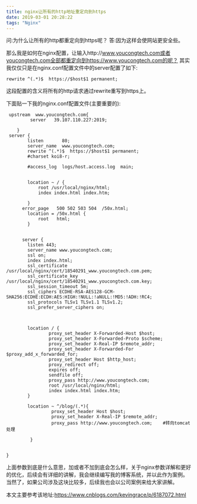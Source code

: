 ```yaml
---
title: nginx让所有的http地址重定向到https
date: 2019-03-01 20:28:22
tags: "Nginx"
---
```

问:为什么让所有的http都重定向到https呢？
答:因为这样会使网站更安全些。
<!--more-->
那么我是如何在nginx配置，让输入http://www.youcongtech.com或者youcongtech.com全部都重定向到https://www.youcongtech.com的呢？
其实我仅仅只是在nginx.conf配置文件中的server配置了如下:
```
rewrite ^(.*)$  https://$host$1 permanent;

```

这段配置的含义将所有的http请求通过rewrite重写到https上。

下面贴一下我的nginx.conf配置文件(主要重要的):
```
 upstream  www.youcongtech.com{
         server   39.107.110.227:2019;

    }
 server {
        listen       80;
        server_name  www.youcongtech.com;
        rewrite ^(.*)$  https://$host$1 permanent;
        #charset koi8-r;

        #access_log  logs/host.access.log  main;


        location ~ / {
            root /usr/local/nginx/html;
            index index.html index.htm;

        }
      error_page   500 502 503 504  /50x.html;
        location = /50x.html {
            root   html;
        }


      server {
        listen 443;
        server_name www.youcongtech.com;
        ssl on;
        index index.html;
        ssl_certificate /usr/local/nginx/cert/18540291_www.youcongtech.com.pem;
        ssl_certificate_key /usr/local/nginx/cert/18540291_www.youcongtech.com.key;
        ssl_session_timeout 5m;
        ssl_ciphers ECDHE-RSA-AES128-GCM-SHA256:ECDHE:ECDH:AES:HIGH:!NULL:!aNULL:!MD5:!ADH:!RC4;
        ssl_protocols TLSv1 TLSv1.1 TLSv1.2;
        ssl_prefer_server_ciphers on;



        location / {
                proxy_set_header X-Forwarded-Host $host;
                proxy_set_header X-Forwarded-Proto $scheme;
                proxy_set_header X-Real-IP $remote_addr;
                proxy_set_header X-Forwarded-For $proxy_add_x_forwarded_for;
                proxy_set_header Host $http_host;
                proxy_redirect off;
                expires off;
                sendfile off;
                proxy_pass http://www.youcongtech.com;
                root /usr/local/nginx/html;
                index index.html index.htm;
        }

    	location ~ ^/blog/(.*){
                 proxy_set_header Host $host;
                 proxy_set_header X-Real-IP $remote_addr;
                 proxy_pass http://www.youcongtech.com;    #转向tomcat处理

         }


}

```
上面参数到底是什么意思，加或者不加到底会怎么样，关于nginx参数详解和更好的优化，后续会有详细的讲解，我会继续编写我的博客系统，并以此作为案例。
当然了，如果公司涉及这块比较多，后续我也会以公司案例来给大家讲解。


本文主要参考该地址:https://www.cnblogs.com/kevingrace/p/6187072.html



